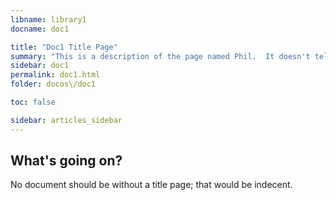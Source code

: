 ```yaml
---
libname: library1
docname: doc1

title: "Doc1 Title Page"
summary: "This is a description of the page named Phil.  It doesn't tell you much, and you shouldn't trust what it does tell you."
sidebar: doc1
permalink: doc1.html
folder: docos\/doc1

toc: false

sidebar: articles_sidebar
---
```


## What's going on?

No document should be without a title page; that would be indecent.